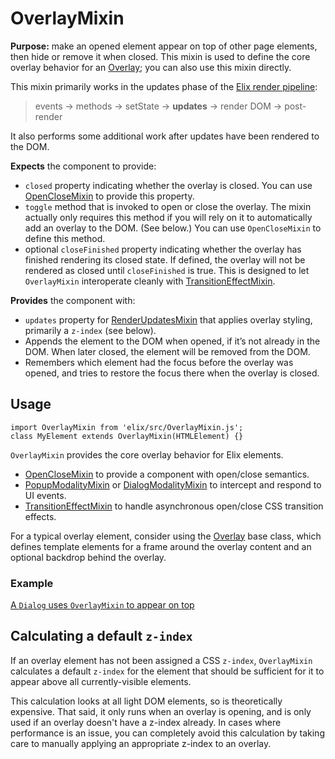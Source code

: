# OverlayMixin

**Purpose:** make an opened element appear on top of other page elements, then hide or remove it when closed. This mixin is used to define the core overlay behavior for an [Overlay](Overlay); you can also use this mixin directly.

This mixin primarily works in the updates phase of the [Elix render pipeline](/documentation#elix-render-pipeline):

> events → methods → setState → **updates** → render DOM → post-render

It also performs some additional work after updates have been rendered to the DOM.

**Expects** the component to provide:
* `closed` property indicating whether the overlay is closed. You can use [OpenCloseMixin](OpenCloseMixin) to provide this property.
* `toggle` method that is invoked to open or close the overlay. The mixin actually only requires this method if you will rely on it to automatically add an overlay to the DOM. (See below.) You can use `OpenCloseMixin` to define this method.
* optional `closeFinished` property indicating whether the overlay has finished rendering its closed state. If defined, the overlay will not be rendered as closed until `closeFinished` is true. This is designed to let `OverlayMixin` interoperate cleanly with [TransitionEffectMixin](TransitionEffectMixin).

**Provides** the component with:
* `updates` property for [RenderUpdatesMixin](RenderUpdatesMixin) that applies overlay styling, primarily a `z-index` (see below).
* Appends the element to the DOM when opened, if it’s not already in the DOM. When later closed, the element will be removed from the DOM.
* Remembers which element had the focus before the overlay was opened, and tries to restore the focus there when the overlay is closed.


## Usage

    import OverlayMixin from 'elix/src/OverlayMixin.js';
    class MyElement extends OverlayMixin(HTMLElement) {}

`OverlayMixin` provides the core overlay behavior for Elix elements.
* [OpenCloseMixin](OpenCloseMixin) to provide a component with open/close semantics.
* [PopupModalityMixin](PopupModalityMixin) or [DialogModalityMixin](DialogModalityMixin) to intercept and respond to UI events.
* [TransitionEffectMixin](TransitionEffectMixin) to handle asynchronous open/close CSS transition effects.

For a typical overlay element, consider using the [Overlay](Overlay) base class, which defines template elements for a frame around the overlay content and an optional backdrop behind the overlay.


### Example

[A `Dialog` uses `OverlayMixin` to appear on top](/demos/dialog.html)


## Calculating a default `z-index`

If an overlay element has not been assigned a CSS `z-index`, `OverlayMixin` calculates a default `z-index` for the element that should be sufficient for it to appear above all currently-visible elements.

This calculation looks at all light DOM elements, so is theoretically expensive. That said, it only runs when an overlay is opening, and is only used if an overlay doesn't have a z-index already. In cases where performance is an issue, you can completely avoid this calculation by taking care to manually applying an appropriate z-index to an overlay.
